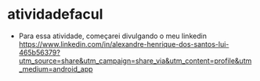  # atividadefacul
- Para essa atividade, começarei divulgando o meu linkedin
https://www.linkedin.com/in/alexandre-henrique-dos-santos-lui-465b56379?utm_source=share&utm_campaign=share_via&utm_content=profile&utm_medium=android_app
